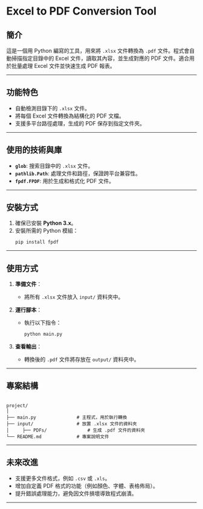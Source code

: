 # Excel to PDF Conversion Tool

## 簡介
這是一個用 Python 編寫的工具，用來將 `.xlsx` 文件轉換為 `.pdf` 文件。程式會自動掃描指定目錄中的 Excel 文件，讀取其內容，並生成對應的 PDF 文件。適合用於批量處理 Excel 文件並快速生成 PDF 報表。

---

## 功能特色
- 自動檢測目錄下的 `.xlsx` 文件。
- 將每個 Excel 文件轉換為結構化的 PDF 文檔。
- 支援多平台路徑處理，生成的 PDF 保存到指定文件夾。

---

## 使用的技術與庫
- **`glob`**: 搜索目錄中的 `.xlsx` 文件。
- **`pathlib.Path`**: 處理文件和路徑，保證跨平台兼容性。
- **`fpdf.FPDF`**: 用於生成和格式化 PDF 文件。

---

## 安裝方式

1. 確保已安裝 **Python 3.x**。
2. 安裝所需的 Python 模組：
   ```bash
   pip install fpdf
   ```

---

## 使用方式

1. **準備文件**：
   - 將所有 `.xlsx` 文件放入 `input/` 資料夾中。

2. **運行腳本**：
   - 執行以下指令：
     ```bash
     python main.py
     ```

3. **查看輸出**：
   - 轉換後的 `.pdf` 文件將存放在 `output/` 資料夾中。

---

## 專案結構
```

project/
│
├── main.py               # 主程式，用於執行轉換
├── input/                # 放置 .xlsx 文件的資料夾
│     ├── PDFs/               # 生成 .pdf 文件的資料夾
└── README.md             # 專案說明文件
```

---

## 未來改進
- 支援更多文件格式，例如 `.csv` 或 `.xls`。
- 增加自定義 PDF 格式的功能（例如顏色、字體、表格佈局）。
- 提升錯誤處理能力，避免因文件損壞導致程式崩潰。

---